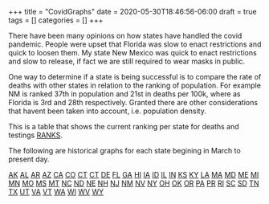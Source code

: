 +++
title = "CovidGraphs"
date = 2020-05-30T18:46:56-06:00
draft = true
tags = []
categories = []
+++

There have been many opinions on how states have handled the covid pandemic. People were upset that Florida was slow to enact restrictions and quick to loosen them. My state New Mexico was quick to enact restrictions and slow to release, if fact we are still required to wear masks in public.

One way to determine if a state is being successful is to compare the rate of deaths with other states in relation to the ranking of population. For example NM is ranked 37th in population and 21st in deaths per 100k, where as Florida is 3rd and 28th respectively. Granted there are other considerations that havent been taken into account, i.e. population density. 

This is a table that shows the current ranking per state for deaths and testings [RANKS].

The following are historical graphs for each state begining in March to present day.

[AK] [AL] [AR] [AZ] [CA] [CO] [CT] [CT] [DE] [FL] [GA] [HI] [IA] [ID] [IL] [IN] [KS] [KY] [LA] [MA] [MD] [ME] [MI] [MN] [MO] [MS] [MT] [NC] [ND] [NE] [NH] [NJ] [NM] [NV] [NY] [OH] [OK] [OR] [PA] [PR] [RI] [SC] [SD] [TN] [TX] [UT] [VA] [VT] [WA] [WI] [WV] [WY]


[RANKS]: /covidgraphs/rank_table.html
[AK]: /covidgraphs/covid_in_AK.html
[AL]: /covidgraphs/covid_in_AL.html
[AR]: /covidgraphs/covid_in_AR.html
[AZ]: /covidgraphs/covid_in_AZ.html
[CA]: /covidgraphs/covid_in_CA.html
[CO]: /covidgraphs/covid_in_CO.html
[CT]: /covidgraphs/covid_in_CT.html
[CT]: /covidgraphs/covid_in_DC.html
[DE]: /covidgraphs/covid_in_DE.html
[FL]: /covidgraphs/covid_in_FL.html
[GA]: /covidgraphs/covid_in_GA.html
[HI]: /covidgraphs/covid_in_HI.html
[IA]: /covidgraphs/covid_in_IA.html
[ID]: /covidgraphs/covid_in_ID.html
[IL]: /covidgraphs/covid_in_IL.html
[IN]: /covidgraphs/covid_in_IN.html
[KS]: /covidgraphs/covid_in_KS.html
[KY]: /covidgraphs/covid_in_KY.html
[LA]: /covidgraphs/covid_in_LA.html
[MA]: /covidgraphs/covid_in_MA.html
[MD]: /covidgraphs/covid_in_MD.html
[ME]: /covidgraphs/covid_in_ME.html
[MI]: /covidgraphs/covid_in_MI.html
[MN]: /covidgraphs/covid_in_MN.html
[MO]: /covidgraphs/covid_in_MO.html
[MS]: /covidgraphs/covid_in_MS.html
[MT]: /covidgraphs/covid_in_MT.html
[NC]: /covidgraphs/covid_in_NC.html
[ND]: /covidgraphs/covid_in_ND.html
[NE]: /covidgraphs/covid_in_NE.html
[NH]: /covidgraphs/covid_in_NH.html
[NJ]: /covidgraphs/covid_in_NJ.html
[NM]: /covidgraphs/covid_in_NM.html
[NV]: /covidgraphs/covid_in_NV.html
[NY]: /covidgraphs/covid_in_NY.html
[OH]: /covidgraphs/covid_in_OH.html
[OK]: /covidgraphs/covid_in_OK.html
[OR]: /covidgraphs/covid_in_OR.html
[PA]: /covidgraphs/covid_in_PA.html
[PR]: /covidgraphs/covid_in_PR.html
[RI]: /covidgraphs/covid_in_RI.html
[SC]: /covidgraphs/covid_in_SC.html
[SD]: /covidgraphs/covid_in_SD.html
[TN]: /covidgraphs/covid_in_TN.html
[TX]: /covidgraphs/covid_in_TX.html
[UT]: /covidgraphs/covid_in_UT.html
[VA]: /covidgraphs/covid_in_VA.html
[VT]: /covidgraphs/covid_in_VT.html
[WA]: /covidgraphs/covid_in_WA.html
[WI]: /covidgraphs/covid_in_WI.html
[WV]: /covidgraphs/covid_in_WV.html
[WY]: /covidgraphs/covid_in_WY.html
